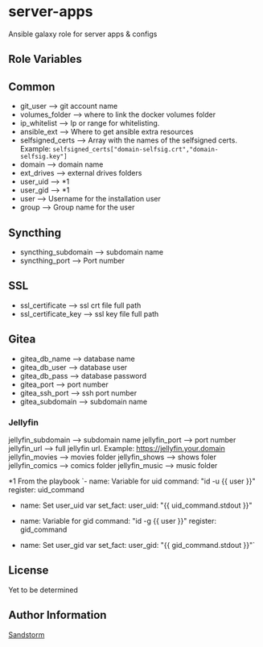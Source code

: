 server-apps
=========

Ansible galaxy role for server apps & configs

Role Variables
--------------

## Common

* git_user --> git account name
* volumes_folder --> where to link the docker volumes folder
* ip_whitelist --> Ip or range for whitelisting.
* ansible_ext --> Where to get ansible extra resources
* selfsigned_certs --> Array with the names of the selfsigned certs. Example: `selfsigned_certs["domain-selfsig.crt","domain-selfsig.key"]`
* domain --> domain name
* ext_drives --> external drives folders
* user_uid --> *1
* user_gid --> *1
* user --> Username for the installation user
* group --> Group name for the user

## Syncthing
* syncthing_subdomain --> subdomain name
* syncthing_port --> Port number

## SSL
* ssl_certificate --> ssl crt file full path
* ssl_certificate_key --> ssl key file full path

## Gitea
* gitea_db_name --> database name 
* gitea_db_user --> database user 
* gitea_db_pass --> database password
* gitea_port --> port number
* gitea_ssh_port --> ssh port number
* gitea_subdomain --> subdomain name

### Jellyfin
jellyfin_subdomain --> subdomain name
jellyfin_port --> port number
jellyfin_url --> full jellyfin url. Example: https://jellyfin.your.domain
jellyfin_movies --> movies folder
jellyfin_shows --> shows foler
jellyfin_comics --> comics folder
jellyfin_music --> music folder

*1 From the playbook
`- name: Variable for uid
  command: "id -u {{ user }}"
  register: uid_command

- name: Set user_uid var
  set_fact:
    user_uid: "{{ uid_command.stdout }}"

- name: Variable for gid
  command: "id -g {{ user }}"
  register: gid_command

- name: Set user_gid var
  set_fact:
    user_gid: "{{ gid_command.stdout }}"`

License
-------

Yet to be determined

Author Information
------------------

[Sandstorm](https://github.com/SandstormCG) 
